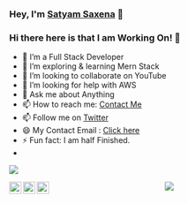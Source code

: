 ### Hey, I'm [Satyam Saxena](https://www.linkedin.com/in/s%C3%A4t%C3%BD%C3%A5m-saxena-9154979b/) 👋


### Hi there here is that I am Working On! 👋

- 🔭 I’m a Full Stack Developer
- 🌱 I’m exploring & learning Mern Stack 
- 👯 I’m looking to collaborate on YouTube
- 🤔 I’m looking for help with AWS
- 💬 Ask me about Anything
- 📫 How to reach me: [Contact Me](https://www.linkedin.com/in/s%C3%A4t%C3%BD%C3%A5m-saxena-9154979b/)
- 📫  Follow me on [Twitter](https://twitter.com/satyamsaxena092)
- 😄 My Contact Email : [Click here](mailto:satyamsaxena@outlook.com)
- ⚡ Fun fact: I am half Finished.
- <br>
<img src='https://github-readme-stats.vercel.app/api?username=satyamsaxena&&show_icons=true&title_color=ffffff&icon_color=bb2acf&text_color=daf7dc&bg_color=151515'/>
<br>
<!-- <img src='https://github-readme-stats.vercel.app/api/top-langs/?username=satyamsaxena&theme=light&hide_langs_below=1'/> -->

[<img align="left" alt="Satyam Saxena | Twitter" width="22px" src="https://cdn.jsdelivr.net/npm/simple-icons@v3/icons/twitter.svg" />](https://twitter.com/satyamsaxena092)
[<img align="left" alt="Satyam Saxena | LinkedIn" width="22px" src="https://cdn.jsdelivr.net/npm/simple-icons@v3/icons/linkedin.svg" />](https://www.linkedin.com/in/s%C3%A4t%C3%BD%C3%A5m-saxena-9154979b/)
[<img align="left" alt="Satyam Saxena | Instagram" width="22px" src="https://cdn.jsdelivr.net/npm/simple-icons@v3/icons/instagram.svg" />](https://www.instagram.com/the_satyam_saxena/)

<p align='center'>
  <a href="#"><img src="https://badges.pufler.dev/visits/ayushkul/ayushkul"></a>
</p>
